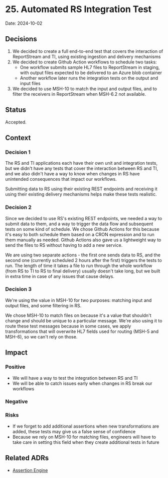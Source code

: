# 25. Automated RS Integration Test

Date: 2024-10-02

## Decisions

1. We decided to create a full end-to-end test that covers the interaction of ReportStream and TI, using
    existing ingestion and delivery mechanisms
2. We decided to create Github Action workflows to schedule two tasks:
   - One workflow submits sample HL7 files to ReportStream in staging, with output files expected to be delivered to an Azure blob container
   - Another workflow later runs the integration tests on the output and input files
3. We decided to use MSH-10 to match the input and output files, and to filter the receivers in ReportStream when MSH-6.2 not available.

## Status

Accepted.

## Context
### Decision 1
The RS and TI applications each have their own unit and integration tests, but we didn't have any tests
that cover the interaction between RS and TI, and we also didn't have a way to know when changes in
RS have unintended consequences that impact our workflows.

Submitting data to RS using their existing REST endpoints and receiving it using their existing delivery
mechanisms helps make these tests realistic.

### Decision 2
Since we decided to use RS's existing REST endpoints, we needed a way to submit data to them, and a way
to trigger the data flow and subsequent tests on some kind of schedule. We chose Github Actions for this
because it's easy to both schedule them based on a CRON expression and to run them manually as needed. Github
Actions also gave us a lightweight way to send the files to RS without having to add a new service.

We are using two separate actions - the first one sends data to RS, and the second one (currently
scheduled 2 hours after the first) triggers the tests to run. The length of time it takes a file to
run through the whole workflow (from RS to TI to RS to final delivery) usually doesn't take long, but we
built in extra time in case of any issues that cause delays.

### Decision 3
We're using the value in MSH-10 for two purposes: matching input and output files, and some filtering in RS.

We chose MSH-10 to match files on because it's a value that shouldn't change and should be unique to
a particular message. We're also using it to route these test messages because in some cases, we apply
transformations that will overwrite HL7 fields used for routing (MSH-5 and MSH-6), so we can't rely on those.

## Impact

### Positive

- We will have a way to test the integration between RS and TI
- We will be able to catch issues early when changes in RS break our workflows

### Negative


### Risks
- If we forget to add additional assertions when new transformations are added, these tests may give us
  a false sense of confidence
- Because we rely on MSH-10 for matching files, engineers will have to take care in setting this field
  when they create additional tests in future


## Related ADRs

- [Assertion Engine](024-assertion-engine.md)
